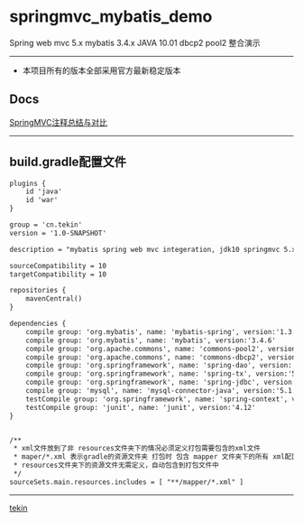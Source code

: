 # springmvc_mybatis_demo
Spring web mvc 5.x mybatis 3.4.x JAVA 10.01 dbcp2 pool2 整合演示

---

- 本项目所有的版本全部采用官方最新稳定版本


## Docs

[SpringMVC注释总结与对比](docs/SpringMVC注释总结.md)






---

## build.gradle配置文件

```xml
plugins {
    id 'java'
    id 'war'
}

group = 'cn.tekin'
version = '1.0-SNAPSHOT'

description = "mybatis spring web mvc integeration, jdk10 springmvc 5.x"

sourceCompatibility = 10
targetCompatibility = 10

repositories {
    mavenCentral()
}

dependencies {
    compile group: 'org.mybatis', name: 'mybatis-spring', version:'1.3.2'
    compile group: 'org.mybatis', name: 'mybatis', version:'3.4.6'
    compile group: 'org.apache.commons', name: 'commons-pool2', version:'2.5.0'
    compile group: 'org.apache.commons', name: 'commons-dbcp2', version:'2.3.0'
    compile group: 'org.springframework', name: 'spring-dao', version:'2.0.8'
    compile group: 'org.springframework', name: 'spring-tx', version:'5.0.6.RELEASE'
    compile group: 'org.springframework', name: 'spring-jdbc', version:'5.0.6.RELEASE'
    compile group: 'mysql', name: 'mysql-connector-java', version:'5.1.46'
    testCompile group: 'org.springframework', name: 'spring-context', version:'5.0.6.RELEASE'
    testCompile group: 'junit', name: 'junit', version:'4.12'
}


/**
 * xml文件放到了非 resources文件夹下的情况必须定义打包需要包含的xml文件
 * maper/*.xml 表示gradle的资源文件夹 打包时 包含 mapper 文件夹下的所有 xml配置文件
 * resources文件夹下的资源文件无需定义，自动包含到打包文件中
 */
sourceSets.main.resources.includes = [ "**/mapper/*.xml" ]

```



---

[tekin](http://tekin.yunna.ws)
